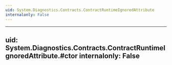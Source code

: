 ```yaml
---
uid: System.Diagnostics.Contracts.ContractRuntimeIgnoredAttribute
internalonly: False
---
```


---
uid: System.Diagnostics.Contracts.ContractRuntimeIgnoredAttribute.#ctor
internalonly: False
---
